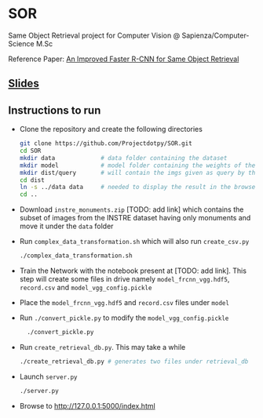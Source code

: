 # SOR

Same Object Retrieval project for Computer Vision @ Sapienza/Computer-Science M.Sc

Reference Paper: [An Improved Faster R-CNN for Same Object Retrieval](https://ieeexplore.ieee.org/document/7986979)

## [Slides](https://docs.google.com/presentation/d/131dm328uOeMdXZVKe87L_cg9ZjvruuswsrjVJDqtC2E/edit?usp=sharing)

## Instructions to run

* Clone the repository and create the following directories
    ```bash
    git clone https://github.com/Projectdotpy/SOR.git
    cd SOR
    mkdir data             # data folder containing the dataset
    mkdir model            # model folder containing the weights of the nn
    mkdir dist/query       # will contain the imgs given as query by the client
    cd dist
    ln -s ../data data     # needed to display the result in the browser
    cd ..
    ```

* Download `instre_monuments.zip` [TODO: add link] which contains the subset
  of images from the INSTRE dataset having only monuments and move it under the
  `data` folder

* Run `complex_data_transformation.sh` which will also run `create_csv.py`

    ```bash
    ./complex_data_transformation.sh
    ```

* Train the Network with the notebook present at [TODO: add link].
  This step will create some files in drive namely `model_frcnn_vgg.hdf5`,
  `record.csv` and `model_vgg_config.pickle`

* Place the `model_frcnn_vgg.hdf5` and `record.csv` files under `model`

* Run `./convert_pickle.py` to modify the `model_vgg_config.pickle`
  ```bash
    ./convert_pickle.py
  ```

* Run `create_retrieval_db.py`. This may take a while
  ```bash
  ./create_retrieval_db.py # generates two files under retrieval_db
  ```

* Launch `server.py`
  ```bash
  ./server.py
  ```

* Browse to http://127.0.0.1:5000/index.html
